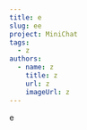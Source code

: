 ```yaml
---
title: e
slug: ee
project: MiniChat
tags:
  - z
authors:
  - name: z
    title: z
    url: z
    imageUrl: z
---
```

e